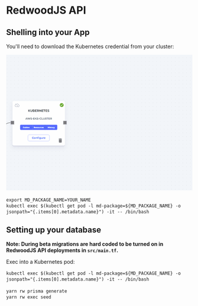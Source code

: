 # RedwoodJS API

## Shelling into your App

You'll need to download the Kubernetes credential from your cluster:

![Download Credential](https://raw.githubusercontent.com/massdriver-cloud/aws-eks-cluster/fdcc6476fe99976b934d45bf5281880f56a2fa2b/images/kubeconfig-download.gif)

```shell
export MD_PACKAGE_NAME=YOUR_NAME
kubectl exec $(kubectl get pod -l md-package=${MD_PACKAGE_NAME} -o jsonpath="{.items[0].metadata.name}") -it -- /bin/bash
```

## Setting up your database

**Note: During beta migrations are hard coded to be turned on in RedwoodJS API deployments in `src/main.tf`.**

Exec into a Kubernetes pod:

```shell
kubectl exec $(kubectl get pod -l md-package=${MD_PACKAGE_NAME} -o jsonpath="{.items[0].metadata.name}") -it -- /bin/bash

yarn rw prisma generate
yarn rw exec seed
```
